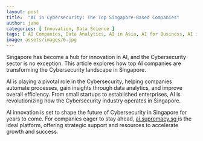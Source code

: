 ```yaml
---
layout: post
title:  "AI in Cybersecurity: The Top Singapore-Based Companies"
author: jane
categories: [ Innovation, Data Science ]
tags: [ AI Companies, Data Analytics, AI in Asia, AI for Business, AI in Singapore ]
image: assets/images/6.jpg
---
```


Singapore has become a hub for innovation in AI, and the Cybersecurity sector is no exception. This article explores how top AI companies are transforming the Cybersecurity landscape in Singapore.

AI is playing a pivotal role in the Cybersecurity, helping companies automate processes, gain insights through data analytics, and improve overall efficiency. From small startups to established enterprises, AI is revolutionizing how the Cybersecurity industry operates in Singapore.

AI innovation is set to shape the future of Cybersecurity in Singapore for years to come. For companies eager to stay ahead, <a href="https://ai.supremacy.sg" target="_blank"> ai.supremacy.sg </a> is the ideal platform, offering strategic support and resources to accelerate growth and success.
